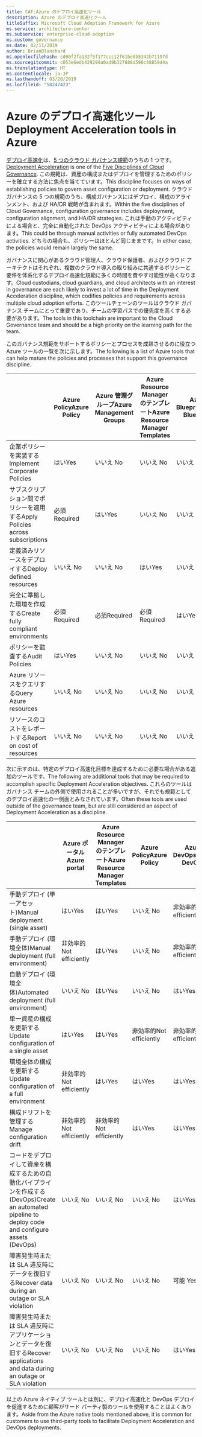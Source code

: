 ```yaml
---
title: CAF:Azure のデプロイ高速化ツール
description: Azure のデプロイ高速化ツール
titleSuffix: Microsoft Cloud Adoption Framework for Azure
ms.service: architecture-center
ms.subservice: enterprise-cloud-adoption
ms.custom: governance
ms.date: 02/11/2019
author: BrianBlanchard
ms.openlocfilehash: cd00f2fa132f5f177ccc12f61be8b5342b71197d
ms.sourcegitcommit: c053e6edb429299a0ad9b327888d596c48859d4a
ms.translationtype: HT
ms.contentlocale: ja-JP
ms.lasthandoff: 03/20/2019
ms.locfileid: "58247423"
---
```

# <a name="deployment-acceleration-tools-in-azure"></a><span data-ttu-id="bc51f-103">Azure のデプロイ高速化ツール</span><span class="sxs-lookup"><span data-stu-id="bc51f-103">Deployment Acceleration tools in Azure</span></span>

<span data-ttu-id="bc51f-104">[デプロイ高速化](overview.md)は、[5 つのクラウド ガバナンス規範](../governance-disciplines.md)のうちの 1 つです。</span><span class="sxs-lookup"><span data-stu-id="bc51f-104">[Deployment Acceleration](overview.md) is one of the [Five Disciplines of Cloud Governance](../governance-disciplines.md).</span></span> <span data-ttu-id="bc51f-105">この規範は、資産の構成またはデプロイを管理するためのポリシーを確立する方法に焦点を当てています。</span><span class="sxs-lookup"><span data-stu-id="bc51f-105">This discipline focuses on ways of establishing policies to govern asset configuration or deployment.</span></span> <span data-ttu-id="bc51f-106">クラウド ガバナンスの 5 つの規範のうち、構成ガバナンスにはデプロイ、構成のアラインメント、および HA/DR 戦略が含まれます。</span><span class="sxs-lookup"><span data-stu-id="bc51f-106">Within the five disciplines of Cloud Governance, configuration governance includes deployment, configuration alignment, and HA/DR strategies.</span></span> <span data-ttu-id="bc51f-107">これは手動のアクティビティによる場合と、完全に自動化された DevOps アクティビティによる場合があります。</span><span class="sxs-lookup"><span data-stu-id="bc51f-107">This could be through manual activities or fully automated DevOps activities.</span></span> <span data-ttu-id="bc51f-108">どちらの場合も、ポリシーはほとんど同じままです。</span><span class="sxs-lookup"><span data-stu-id="bc51f-108">In either case, the policies would remain largely the same.</span></span>

<span data-ttu-id="bc51f-109">ガバナンスに関心があるクラウド管理人、クラウド保護者、およびクラウド アーキテクトはそれぞれ、複数のクラウド導入の取り組みに共通するポリシーと要件を体系化するデプロイ高速化規範に多くの時間を費やす可能性が高くなります。</span><span class="sxs-lookup"><span data-stu-id="bc51f-109">Cloud custodians, cloud guardians, and cloud architects with an interest in governance are each likely to invest a lot of time in the Deployment Acceleration discipline, which codifies policies and requirements across multiple cloud adoption efforts.</span></span> <span data-ttu-id="bc51f-110">このツールチェーンのツールはクラウド ガバナンス チームにとって重要であり、チームの学習パスでの優先度を高くする必要があります。</span><span class="sxs-lookup"><span data-stu-id="bc51f-110">The tools in this toolchain are important to the Cloud Governance team and should be a high priority on the learning path for the team.</span></span>

<span data-ttu-id="bc51f-111">このガバナンス規範をサポートするポリシーとプロセスを成熟させるのに役立つ Azure ツールの一覧を次に示します。</span><span class="sxs-lookup"><span data-stu-id="bc51f-111">The following is a list of Azure tools that can help mature the policies and processes that support this governance discipline.</span></span>

|  | <span data-ttu-id="bc51f-112">Azure Policy</span><span class="sxs-lookup"><span data-stu-id="bc51f-112">Azure Policy</span></span> | <span data-ttu-id="bc51f-113">Azure 管理グループ</span><span class="sxs-lookup"><span data-stu-id="bc51f-113">Azure Management Groups</span></span> | <span data-ttu-id="bc51f-114">Azure Resource Manager のテンプレート</span><span class="sxs-lookup"><span data-stu-id="bc51f-114">Azure Resource Manager Templates</span></span> | <span data-ttu-id="bc51f-115">Azure Blueprint</span><span class="sxs-lookup"><span data-stu-id="bc51f-115">Azure Blueprints</span></span> | <span data-ttu-id="bc51f-116">Azure Resource Graph</span><span class="sxs-lookup"><span data-stu-id="bc51f-116">Azure Resource Graph</span></span> | <span data-ttu-id="bc51f-117">Azure Cost Management</span><span class="sxs-lookup"><span data-stu-id="bc51f-117">Azure Cost Management</span></span> |
|---------|---------|---------|---------|---------|---------|---------|
|<span data-ttu-id="bc51f-118">企業ポリシーを実装する</span><span class="sxs-lookup"><span data-stu-id="bc51f-118">Implement Corporate Policies</span></span>     |<span data-ttu-id="bc51f-119">はい</span><span class="sxs-lookup"><span data-stu-id="bc51f-119">Yes</span></span> |<span data-ttu-id="bc51f-120">いいえ </span><span class="sxs-lookup"><span data-stu-id="bc51f-120">No</span></span>  |<span data-ttu-id="bc51f-121">いいえ </span><span class="sxs-lookup"><span data-stu-id="bc51f-121">No</span></span>  |<span data-ttu-id="bc51f-122">いいえ </span><span class="sxs-lookup"><span data-stu-id="bc51f-122">No</span></span> | <span data-ttu-id="bc51f-123">いいえ </span><span class="sxs-lookup"><span data-stu-id="bc51f-123">No</span></span> |<span data-ttu-id="bc51f-124">いいえ </span><span class="sxs-lookup"><span data-stu-id="bc51f-124">No</span></span> |
|<span data-ttu-id="bc51f-125">サブスクリプション間でポリシーを適用する</span><span class="sxs-lookup"><span data-stu-id="bc51f-125">Apply Policies across subscriptions</span></span>     |<span data-ttu-id="bc51f-126">必須</span><span class="sxs-lookup"><span data-stu-id="bc51f-126">Required</span></span> |<span data-ttu-id="bc51f-127">はい</span><span class="sxs-lookup"><span data-stu-id="bc51f-127">Yes</span></span>  |<span data-ttu-id="bc51f-128">いいえ </span><span class="sxs-lookup"><span data-stu-id="bc51f-128">No</span></span>  |<span data-ttu-id="bc51f-129">いいえ </span><span class="sxs-lookup"><span data-stu-id="bc51f-129">No</span></span> | <span data-ttu-id="bc51f-130">いいえ </span><span class="sxs-lookup"><span data-stu-id="bc51f-130">No</span></span> |<span data-ttu-id="bc51f-131">いいえ </span><span class="sxs-lookup"><span data-stu-id="bc51f-131">No</span></span> |
|<span data-ttu-id="bc51f-132">定義済みリソースをデプロイする</span><span class="sxs-lookup"><span data-stu-id="bc51f-132">Deploy defined resources</span></span>     |<span data-ttu-id="bc51f-133">いいえ </span><span class="sxs-lookup"><span data-stu-id="bc51f-133">No</span></span> |<span data-ttu-id="bc51f-134">いいえ </span><span class="sxs-lookup"><span data-stu-id="bc51f-134">No</span></span>  |<span data-ttu-id="bc51f-135">はい</span><span class="sxs-lookup"><span data-stu-id="bc51f-135">Yes</span></span>  |<span data-ttu-id="bc51f-136">いいえ </span><span class="sxs-lookup"><span data-stu-id="bc51f-136">No</span></span> | <span data-ttu-id="bc51f-137">いいえ </span><span class="sxs-lookup"><span data-stu-id="bc51f-137">No</span></span> |<span data-ttu-id="bc51f-138">いいえ </span><span class="sxs-lookup"><span data-stu-id="bc51f-138">No</span></span> |
|<span data-ttu-id="bc51f-139">完全に準拠した環境を作成する</span><span class="sxs-lookup"><span data-stu-id="bc51f-139">Create fully compliant environments</span></span>      |<span data-ttu-id="bc51f-140">必須</span><span class="sxs-lookup"><span data-stu-id="bc51f-140">Required</span></span> |<span data-ttu-id="bc51f-141">必須</span><span class="sxs-lookup"><span data-stu-id="bc51f-141">Required</span></span>  |<span data-ttu-id="bc51f-142">必須</span><span class="sxs-lookup"><span data-stu-id="bc51f-142">Required</span></span>  |<span data-ttu-id="bc51f-143">はい</span><span class="sxs-lookup"><span data-stu-id="bc51f-143">Yes</span></span> | <span data-ttu-id="bc51f-144">いいえ </span><span class="sxs-lookup"><span data-stu-id="bc51f-144">No</span></span> |<span data-ttu-id="bc51f-145">いいえ </span><span class="sxs-lookup"><span data-stu-id="bc51f-145">No</span></span> |
|<span data-ttu-id="bc51f-146">ポリシーを監査する</span><span class="sxs-lookup"><span data-stu-id="bc51f-146">Audit Policies</span></span>      |<span data-ttu-id="bc51f-147">はい</span><span class="sxs-lookup"><span data-stu-id="bc51f-147">Yes</span></span> |<span data-ttu-id="bc51f-148">いいえ </span><span class="sxs-lookup"><span data-stu-id="bc51f-148">No</span></span>  |<span data-ttu-id="bc51f-149">いいえ </span><span class="sxs-lookup"><span data-stu-id="bc51f-149">No</span></span>  |<span data-ttu-id="bc51f-150">いいえ </span><span class="sxs-lookup"><span data-stu-id="bc51f-150">No</span></span> | <span data-ttu-id="bc51f-151">いいえ </span><span class="sxs-lookup"><span data-stu-id="bc51f-151">No</span></span> |<span data-ttu-id="bc51f-152">いいえ </span><span class="sxs-lookup"><span data-stu-id="bc51f-152">No</span></span> |
|<span data-ttu-id="bc51f-153">Azure リソースをクエリする</span><span class="sxs-lookup"><span data-stu-id="bc51f-153">Query Azure resources</span></span>      |<span data-ttu-id="bc51f-154">いいえ </span><span class="sxs-lookup"><span data-stu-id="bc51f-154">No</span></span> |<span data-ttu-id="bc51f-155">いいえ </span><span class="sxs-lookup"><span data-stu-id="bc51f-155">No</span></span>  |<span data-ttu-id="bc51f-156">いいえ </span><span class="sxs-lookup"><span data-stu-id="bc51f-156">No</span></span>  |<span data-ttu-id="bc51f-157">いいえ </span><span class="sxs-lookup"><span data-stu-id="bc51f-157">No</span></span> |<span data-ttu-id="bc51f-158">はい</span><span class="sxs-lookup"><span data-stu-id="bc51f-158">Yes</span></span> |<span data-ttu-id="bc51f-159">いいえ </span><span class="sxs-lookup"><span data-stu-id="bc51f-159">No</span></span> |
|<span data-ttu-id="bc51f-160">リソースのコストをレポートする</span><span class="sxs-lookup"><span data-stu-id="bc51f-160">Report on cost of resources</span></span>      |<span data-ttu-id="bc51f-161">いいえ </span><span class="sxs-lookup"><span data-stu-id="bc51f-161">No</span></span> |<span data-ttu-id="bc51f-162">いいえ </span><span class="sxs-lookup"><span data-stu-id="bc51f-162">No</span></span>  |<span data-ttu-id="bc51f-163">いいえ </span><span class="sxs-lookup"><span data-stu-id="bc51f-163">No</span></span>  |<span data-ttu-id="bc51f-164">いいえ </span><span class="sxs-lookup"><span data-stu-id="bc51f-164">No</span></span> |<span data-ttu-id="bc51f-165">いいえ </span><span class="sxs-lookup"><span data-stu-id="bc51f-165">No</span></span> |<span data-ttu-id="bc51f-166">はい</span><span class="sxs-lookup"><span data-stu-id="bc51f-166">Yes</span></span> |

<span data-ttu-id="bc51f-167">次に示すのは、特定のデプロイ高速化目標を達成するために必要な場合がある追加のツールです。</span><span class="sxs-lookup"><span data-stu-id="bc51f-167">The following are additional tools that may be required to accomplish specific Deployment Acceleration objectives.</span></span> <span data-ttu-id="bc51f-168">これらのツールはガバナンス チームの外側で使用されることが多いですが、それでも規範としてのデプロイ高速化の一側面とみなされています。</span><span class="sxs-lookup"><span data-stu-id="bc51f-168">Often these tools are used outside of the governance team, but are still considered an aspect of Deployment Acceleration as a discipline.</span></span>

|  |<span data-ttu-id="bc51f-169">Azure ポータル</span><span class="sxs-lookup"><span data-stu-id="bc51f-169">Azure portal</span></span>  |<span data-ttu-id="bc51f-170">Azure Resource Manager のテンプレート</span><span class="sxs-lookup"><span data-stu-id="bc51f-170">Azure Resource Manager Templates</span></span>  |<span data-ttu-id="bc51f-171">Azure Policy</span><span class="sxs-lookup"><span data-stu-id="bc51f-171">Azure Policy</span></span>  | <span data-ttu-id="bc51f-172">Azure DevOps</span><span class="sxs-lookup"><span data-stu-id="bc51f-172">Azure DevOps</span></span> | <span data-ttu-id="bc51f-173">Azure Backup</span><span class="sxs-lookup"><span data-stu-id="bc51f-173">Azure Backup</span></span> | <span data-ttu-id="bc51f-174">Azure Site Recovery</span><span class="sxs-lookup"><span data-stu-id="bc51f-174">Azure Site Recovery</span></span> |
|---------|---------|---------|---------|---------|---------|---------|
|<span data-ttu-id="bc51f-175">手動デプロイ (単一アセット)</span><span class="sxs-lookup"><span data-stu-id="bc51f-175">Manual deployment (single asset)</span></span>     | <span data-ttu-id="bc51f-176">はい</span><span class="sxs-lookup"><span data-stu-id="bc51f-176">Yes</span></span> | <span data-ttu-id="bc51f-177">はい</span><span class="sxs-lookup"><span data-stu-id="bc51f-177">Yes</span></span>  | <span data-ttu-id="bc51f-178">いいえ </span><span class="sxs-lookup"><span data-stu-id="bc51f-178">No</span></span>  | <span data-ttu-id="bc51f-179">非効率的</span><span class="sxs-lookup"><span data-stu-id="bc51f-179">Not efficiently</span></span> | <span data-ttu-id="bc51f-180">いいえ </span><span class="sxs-lookup"><span data-stu-id="bc51f-180">No</span></span> | <span data-ttu-id="bc51f-181">はい</span><span class="sxs-lookup"><span data-stu-id="bc51f-181">Yes</span></span> |
|<span data-ttu-id="bc51f-182">手動デプロイ (環境全体)</span><span class="sxs-lookup"><span data-stu-id="bc51f-182">Manual deployment (full environment)</span></span>     | <span data-ttu-id="bc51f-183">非効率的</span><span class="sxs-lookup"><span data-stu-id="bc51f-183">Not efficiently</span></span> | <span data-ttu-id="bc51f-184">はい</span><span class="sxs-lookup"><span data-stu-id="bc51f-184">Yes</span></span> | <span data-ttu-id="bc51f-185">いいえ </span><span class="sxs-lookup"><span data-stu-id="bc51f-185">No</span></span>  | <span data-ttu-id="bc51f-186">非効率的</span><span class="sxs-lookup"><span data-stu-id="bc51f-186">Not efficiently</span></span> | <span data-ttu-id="bc51f-187">いいえ </span><span class="sxs-lookup"><span data-stu-id="bc51f-187">No</span></span> | <span data-ttu-id="bc51f-188">はい</span><span class="sxs-lookup"><span data-stu-id="bc51f-188">Yes</span></span> |
|<span data-ttu-id="bc51f-189">自動デプロイ (環境全体)</span><span class="sxs-lookup"><span data-stu-id="bc51f-189">Automated deployment (full environment)</span></span>     | <span data-ttu-id="bc51f-190">いいえ </span><span class="sxs-lookup"><span data-stu-id="bc51f-190">No</span></span>  | <span data-ttu-id="bc51f-191">はい</span><span class="sxs-lookup"><span data-stu-id="bc51f-191">Yes</span></span>  | <span data-ttu-id="bc51f-192">いいえ </span><span class="sxs-lookup"><span data-stu-id="bc51f-192">No</span></span>  | <span data-ttu-id="bc51f-193">はい</span><span class="sxs-lookup"><span data-stu-id="bc51f-193">Yes</span></span>  | <span data-ttu-id="bc51f-194">いいえ </span><span class="sxs-lookup"><span data-stu-id="bc51f-194">No</span></span> | <span data-ttu-id="bc51f-195">はい</span><span class="sxs-lookup"><span data-stu-id="bc51f-195">Yes</span></span> |
|<span data-ttu-id="bc51f-196">単一資産の構成を更新する</span><span class="sxs-lookup"><span data-stu-id="bc51f-196">Update configuration of a single asset</span></span>     | <span data-ttu-id="bc51f-197">はい</span><span class="sxs-lookup"><span data-stu-id="bc51f-197">Yes</span></span> | <span data-ttu-id="bc51f-198">はい</span><span class="sxs-lookup"><span data-stu-id="bc51f-198">Yes</span></span> | <span data-ttu-id="bc51f-199">非効率的</span><span class="sxs-lookup"><span data-stu-id="bc51f-199">Not efficiently</span></span> | <span data-ttu-id="bc51f-200">非効率的</span><span class="sxs-lookup"><span data-stu-id="bc51f-200">Not efficiently</span></span> | <span data-ttu-id="bc51f-201">いいえ </span><span class="sxs-lookup"><span data-stu-id="bc51f-201">No</span></span> | <span data-ttu-id="bc51f-202">はい - レプリケーション中</span><span class="sxs-lookup"><span data-stu-id="bc51f-202">Yes - during replication</span></span> |
|<span data-ttu-id="bc51f-203">環境全体の構成を更新する</span><span class="sxs-lookup"><span data-stu-id="bc51f-203">Update configuration of a full environment</span></span>     | <span data-ttu-id="bc51f-204">非効率的</span><span class="sxs-lookup"><span data-stu-id="bc51f-204">Not efficiently</span></span> | <span data-ttu-id="bc51f-205">はい</span><span class="sxs-lookup"><span data-stu-id="bc51f-205">Yes</span></span> | <span data-ttu-id="bc51f-206">はい</span><span class="sxs-lookup"><span data-stu-id="bc51f-206">Yes</span></span> | <span data-ttu-id="bc51f-207">はい</span><span class="sxs-lookup"><span data-stu-id="bc51f-207">Yes</span></span>  | <span data-ttu-id="bc51f-208">いいえ </span><span class="sxs-lookup"><span data-stu-id="bc51f-208">No</span></span> | <span data-ttu-id="bc51f-209">はい - レプリケーション中</span><span class="sxs-lookup"><span data-stu-id="bc51f-209">Yes - during replication</span></span> |
|<span data-ttu-id="bc51f-210">構成ドリフトを管理する</span><span class="sxs-lookup"><span data-stu-id="bc51f-210">Manage configuration drift</span></span>     | <span data-ttu-id="bc51f-211">非効率的</span><span class="sxs-lookup"><span data-stu-id="bc51f-211">Not efficiently</span></span> | <span data-ttu-id="bc51f-212">非効率的</span><span class="sxs-lookup"><span data-stu-id="bc51f-212">Not efficiently</span></span> | <span data-ttu-id="bc51f-213">はい</span><span class="sxs-lookup"><span data-stu-id="bc51f-213">Yes</span></span>  | <span data-ttu-id="bc51f-214">はい</span><span class="sxs-lookup"><span data-stu-id="bc51f-214">Yes</span></span>  | <span data-ttu-id="bc51f-215">いいえ </span><span class="sxs-lookup"><span data-stu-id="bc51f-215">No</span></span> | <span data-ttu-id="bc51f-216">はい - レプリケーション中</span><span class="sxs-lookup"><span data-stu-id="bc51f-216">Yes - during replication</span></span> |
|<span data-ttu-id="bc51f-217">コードをデプロイして資産を構成するための自動化パイプラインを作成する (DevOps)</span><span class="sxs-lookup"><span data-stu-id="bc51f-217">Create an automated pipeline to deploy code and configure assets (DevOps)</span></span>     | <span data-ttu-id="bc51f-218">いいえ </span><span class="sxs-lookup"><span data-stu-id="bc51f-218">No</span></span> | <span data-ttu-id="bc51f-219">いいえ </span><span class="sxs-lookup"><span data-stu-id="bc51f-219">No</span></span> | <span data-ttu-id="bc51f-220">いいえ </span><span class="sxs-lookup"><span data-stu-id="bc51f-220">No</span></span> | <span data-ttu-id="bc51f-221">はい</span><span class="sxs-lookup"><span data-stu-id="bc51f-221">Yes</span></span> | <span data-ttu-id="bc51f-222">いいえ </span><span class="sxs-lookup"><span data-stu-id="bc51f-222">No</span></span> | <span data-ttu-id="bc51f-223">いいえ </span><span class="sxs-lookup"><span data-stu-id="bc51f-223">No</span></span> |
|<span data-ttu-id="bc51f-224">障害発生時または SLA 違反時にデータを復旧する</span><span class="sxs-lookup"><span data-stu-id="bc51f-224">Recover data during an outage or SLA violation</span></span>     | <span data-ttu-id="bc51f-225">いいえ </span><span class="sxs-lookup"><span data-stu-id="bc51f-225">No</span></span> | <span data-ttu-id="bc51f-226">いいえ </span><span class="sxs-lookup"><span data-stu-id="bc51f-226">No</span></span> | <span data-ttu-id="bc51f-227">いいえ </span><span class="sxs-lookup"><span data-stu-id="bc51f-227">No</span></span> | <span data-ttu-id="bc51f-228">可能 </span><span class="sxs-lookup"><span data-stu-id="bc51f-228">Yes</span></span> | <span data-ttu-id="bc51f-229">はい</span><span class="sxs-lookup"><span data-stu-id="bc51f-229">Yes</span></span> | <span data-ttu-id="bc51f-230">はい</span><span class="sxs-lookup"><span data-stu-id="bc51f-230">Yes</span></span> |
|<span data-ttu-id="bc51f-231">障害発生時または SLA 違反時にアプリケーションとデータを復旧する</span><span class="sxs-lookup"><span data-stu-id="bc51f-231">Recover applications and data during an outage or SLA violation</span></span>     | <span data-ttu-id="bc51f-232">いいえ </span><span class="sxs-lookup"><span data-stu-id="bc51f-232">No</span></span> | <span data-ttu-id="bc51f-233">いいえ </span><span class="sxs-lookup"><span data-stu-id="bc51f-233">No</span></span> | <span data-ttu-id="bc51f-234">いいえ </span><span class="sxs-lookup"><span data-stu-id="bc51f-234">No</span></span> | <span data-ttu-id="bc51f-235">はい</span><span class="sxs-lookup"><span data-stu-id="bc51f-235">Yes</span></span> | <span data-ttu-id="bc51f-236">いいえ </span><span class="sxs-lookup"><span data-stu-id="bc51f-236">No</span></span> | <span data-ttu-id="bc51f-237">はい</span><span class="sxs-lookup"><span data-stu-id="bc51f-237">Yes</span></span> |

<span data-ttu-id="bc51f-238">以上の Azure ネイティブ ツールとは別に、デプロイ高速化と DevOps デプロイを促進するために顧客がサード パーティ製のツールを使用することはよくあります。</span><span class="sxs-lookup"><span data-stu-id="bc51f-238">Aside from the Azure native tools mentioned above, it is common for customers to use third-party tools to facilitate Deployment Acceleration and DevOps deployments.</span></span>
